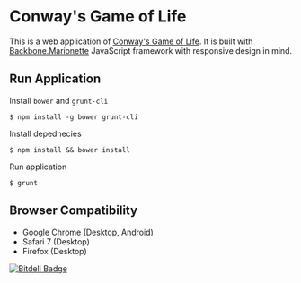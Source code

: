 # Conway's Game of Life
This is a web application of [Conway's Game of Life](http://en.wikipedia.org/wiki/Conway's_Game_of_Life). It is built with [Backbone.Marionette](https://github.com/marionettejs/backbone.marionette) JavaScript framework with responsive design in mind.


## Run Application
Install `bower` and `grunt-cli`
	
	$ npm install -g bower grunt-cli
	
Install depednecies

	$ npm install && bower install
	
Run application

	$ grunt


## Browser Compatibility
* Google Chrome (Desktop, Android)
* Safari 7 (Desktop)
* Firefox (Desktop)


[![Bitdeli Badge](https://d2weczhvl823v0.cloudfront.net/ssidorchick/game-life/trend.png)](https://bitdeli.com/free "Bitdeli Badge")

